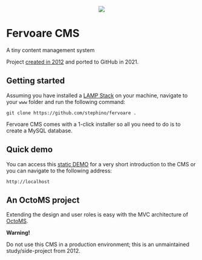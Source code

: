 <p align="center">
    <a href="https://stephino.github.io/fervoare/">
        <img src="https://repository-images.githubusercontent.com/387422631/e61ed666-4818-49c2-8035-db67f3897d72"/>
    </a>
</p>

# Fervoare CMS

A tiny content management system

Project [created in 2012](https://code.google.com/archive/p/fervoare-cms/) and ported to GitHub in 2021.

## Getting started

Assuming you have installed a [LAMP Stack](https://en.wikipedia.org/wiki/LAMP_(software_bundle)) on your machine, navigate to your `www` folder and run the following command:

```
git clone https://github.com/stephino/fervoare .
```

Fervoare CMS comes with a 1-click installer so all you need to do is to create a MySQL database.

## Quick demo

You can access this [static DEMO](https://stephino.github.io/fervoare/) for a very short introduction to the CMS or
you can navigate to the following address:

```
http://localhost
```

## An OctoMS project

Extending the design and user roles is easy with the MVC architecture of [OctoMS](https://github.com/Stephino/octoms).

**Warning!**

Do not use this CMS in a production environment; this is an unmaintained study/side-project from 2012.
